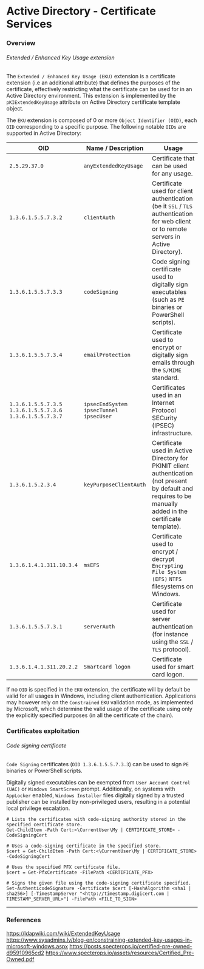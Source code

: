 # Active Directory - Certificate Services

### Overview

###### Extended / Enhanced Key Usage extension

The `Extended / Enhanced Key Usage (EKU)` extension is a certificate extension
(i.e an additional attribute) that defines the purposes of the certificate,
effectively restricting what the certificate can be used for in an Active
Directory environment. This extension is implemented by the
`pKIExtendedKeyUsage` attribute on Active Directory certificate template
object.

The `EKU` extension is composed of 0 or more `Object Identifier (OID)`, each
`OID` corresponding to a specific purpose. The following notable `OIDs` are
supported in Active Directory:

| OID | Name / Description | Usage |
|-----|--------|-------|
| `2.5.29.37.0` | `anyExtendedKeyUsage` | Certificate that can be used for any usage. |
| `1.3.6.1.5.5.7.3.2` | `clientAuth` | Certificate used for client authentication (be it  `SSL` / `TLS` authentication for web client or to remote servers in Active Directory). |
| `1.3.6.1.5.5.7.3.3` | `codeSigning` | Code signing certificate used to digitally sign executables (such as `PE` binaries or PowerShell scripts). |
| `1.3.6.1.5.5.7.3.4` | `emailProtection` | Certificate used to encrypt or digitally sign emails through the `S/MIME` standard. |
| `1.3.6.1.5.5.7.3.5` <br> `1.3.6.1.5.5.7.3.6` <br> `1.3.6.1.5.5.7.3.7` | `ipsecEndSystem` <br> `ipsecTunnel` <br> `ipsecUser` | Certificates used in an Internet Protocol SECurity (IPSEC) infrastructure. |
| `1.3.6.1.5.2.3.4` | `keyPurposeClientAuth` | Certificate used in Active Directory for PKINIT client authentication (not present by default and requires to be manually added in the certificate template). |
| `1.3.6.1.4.1.311.10.3.4` | `msEFS` | Certificate used to encrypt / decrypt `Encrypting File System (EFS)` `NTFS` filesystems on Windows. |  
| `1.3.6.1.5.5.7.3.1` | `serverAuth` | Certificate used for server authentication (for instance using the `SSL` / `TLS` protocol). |
| `1.3.6.1.4.1.311.20.2.2` | `Smartcard logon` | Certificate used for smart card logon. |

If no `OID` is specified in the `EKU` extension, the certificate will by
default be valid for all usages in Windows, including client authentication.
Applications may however rely on the `Constrained` `EKU` validation mode,
as implemented by Microsoft, which determine the valid usage of the certificate
using only the explicitly specified purposes (in all the certificate of the
chain).

### Certificates exploitation

###### Code signing certificate

`Code Signing` certificates (`OID 1.3.6.1.5.5.7.3.3`) can be used to sign `PE`
binaries or PowerShell scripts.

Digitally signed executables can be exempted from `User Account Control (UAC)`
or `Windows SmartScreen` prompt. Additionally, on systems with `AppLocker`
enabled, `Windows Installer` files digitally signed by a trusted publisher can
be installed by non-privileged users, resulting in a potential local privilege
escalation.

```
# Lists the certificates with code-signing authority stored in the specified certificate store.
Get-ChildItem -Path Cert:<\CurrentUser\My | CERTIFICATE_STORE> -CodeSigningCert

# Uses a code-signing certificate in the specified store.
$cert = Get-ChildItem -Path Cert:<\CurrentUser\My | CERTIFICATE_STORE> -CodeSigningCert

# Uses the specified PFX certificate file.
$cert = Get-PfxCertificate -FilePath <CERTIFICATE_PFX>

# Signs the given file using the code-signing certificate specified.
Set-AuthenticodeSignature -Certificate $cert [-HashAlgorithm <sha1 | sha256>] [-TimestampServer "<http://timestamp.digicert.com | TIMESTAMP_SERVER_URL>"] -FilePath <FILE_TO_SIGN>
```

--------------------------------------------------------------------------------

### References

https://ldapwiki.com/wiki/ExtendedKeyUsage
https://www.sysadmins.lv/blog-en/constraining-extended-key-usages-in-microsoft-windows.aspx
https://posts.specterops.io/certified-pre-owned-d95910965cd2
https://www.specterops.io/assets/resources/Certified_Pre-Owned.pdf
